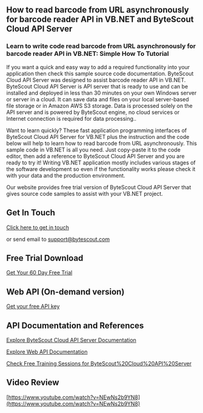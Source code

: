 ## How to read barcode from URL asynchronously for barcode reader API in VB.NET and ByteScout Cloud API Server

### Learn to write code read barcode from URL asynchronously for barcode reader API in VB.NET: Simple How To Tutorial

If you want a quick and easy way to add a required functionality into your application then check this sample source code documentation. ByteScout Cloud API Server was designed to assist barcode reader API in VB.NET. ByteScout Cloud API Server is API server that is ready to use and can be installed and deployed in less than 30 minutes on your own Windows server or server in a cloud. It can save data and files on your local server-based file storage or in Amazon AWS S3 storage. Data is processed solely on the API server and is powered by ByteScout engine, no cloud services or Internet connection is required for data processing..

Want to learn quickly? These fast application programming interfaces of ByteScout Cloud API Server for VB.NET plus the instruction and the code below will help to learn how to read barcode from URL asynchronously.  This sample code in VB.NET is all you need. Just copy-paste it to the code editor, then add a reference to ByteScout Cloud API Server and you are ready to try it! Writing VB.NET application mostly includes various stages of the software development so even if the functionality works please check it with your data and the production environment.

Our website provides free trial version of ByteScout Cloud API Server that gives source code samples to assist with your VB.NET project.

## Get In Touch

[Click here to get in touch](https://bytescout.zendesk.com/hc/en-us/requests/new?subject=ByteScout%20Cloud%20API%20Server%20Question)

or send email to [support@bytescout.com](mailto:support@bytescout.com?subject=ByteScout%20Cloud%20API%20Server%20Question) 

## Free Trial Download

[Get Your 60 Day Free Trial](https://bytescout.com/download/web-installer?utm_source=github-readme)

## Web API (On-demand version)

[Get your free API key](https://pdf.co/documentation/api?utm_source=github-readme)

## API Documentation and References

[Explore ByteScout Cloud API Server Documentation](https://bytescout.com/documentation/index.html?utm_source=github-readme)

[Explore Web API Documentation](https://pdf.co/documentation/api?utm_source=github-readme)

[Check Free Training Sessions for ByteScout%20Cloud%20API%20Server](https://academy.bytescout.com/)

## Video Review

[https://www.youtube.com/watch?v=NEwNs2b9YN8](https://www.youtube.com/watch?v=NEwNs2b9YN8)